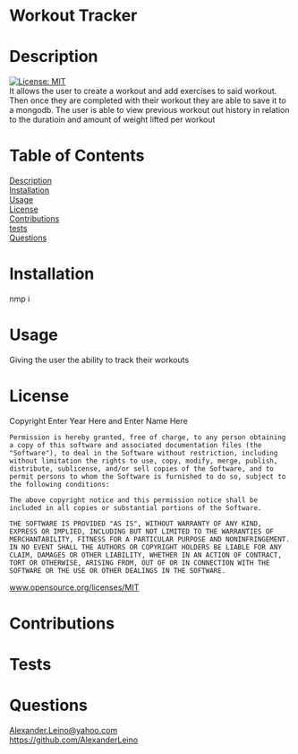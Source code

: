 
# Workout Tracker
# Description
[![License: MIT](https://img.shields.io/badge/License-MIT-yellow.svg)](https://opensource.org/licenses/MIT)<br>
It allows the user to create a workout and add exercises to said workout. Then once they are completed with their workout they are able to save it to a mongodb. The user is able to view previous workout out history in relation to the duratioin and amount of weight lifted per workout
# Table of Contents
[Description](#Description)<br>
[Installation](#Installation)<br>
[Usage](#Usage)<br>
[License](#License)<br>
[Contributions](#Contributions)<br>
[tests](#Tests)<br>
[Questions](#Questions)<br>
# Installation<br>
nmp i 
# Usage
Giving the user the ability to track their workouts 
# License 
Copyright Enter Year Here and Enter Name Here
    
    Permission is hereby granted, free of charge, to any person obtaining a copy of this software and associated documentation files (the "Software"), to deal in the Software without restriction, including without limitation the rights to use, copy, modify, merge, publish, distribute, sublicense, and/or sell copies of the Software, and to permit persons to whom the Software is furnished to do so, subject to the following conditions:
    
    The above copyright notice and this permission notice shall be included in all copies or substantial portions of the Software.
    
    THE SOFTWARE IS PROVIDED "AS IS", WITHOUT WARRANTY OF ANY KIND, EXPRESS OR IMPLIED, INCLUDING BUT NOT LIMITED TO THE WARRANTIES OF MERCHANTABILITY, FITNESS FOR A PARTICULAR PURPOSE AND NONINFRINGEMENT. IN NO EVENT SHALL THE AUTHORS OR COPYRIGHT HOLDERS BE LIABLE FOR ANY CLAIM, DAMAGES OR OTHER LIABILITY, WHETHER IN AN ACTION OF CONTRACT, TORT OR OTHERWISE, ARISING FROM, OUT OF OR IN CONNECTION WITH THE SOFTWARE OR THE USE OR OTHER DEALINGS IN THE SOFTWARE.
www.opensource.org/licenses/MIT
# Contributions

# Tests
 
# Questions
Alexander.Leino@yahoo.com <br>
https://github.com/AlexanderLeino
